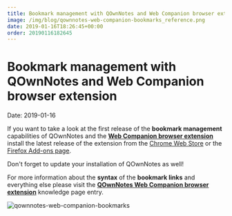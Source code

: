 ```yaml
---
title: Bookmark management with QOwnNotes and Web Companion browser extension
image: /img/blog/qownnotes-web-companion-bookmarks_reference.png
date: 2019-01-16T18:26:45+00:00
order: 20190116182645
---
```


# Bookmark management with QOwnNotes and Web Companion browser extension

<v-subheader class="blog">Date: 2019-01-16</v-subheader>

If you want to take a look at the first release of the **bookmark management** capabilities of QOwnNotes and the [**Web Companion browser extension**](https://github.com/qownnotes/web-companion/) install the latest release of the extension from the [Chrome Web Store](https://chrome.google.com/webstore/detail/qownnotes-web-companion/pkgkfnampapjbopomdpnkckbjdnpkbkp) or the [Firefox Add-ons page](https://addons.mozilla.org/firefox/addon/qownnotes-web-companion).

Don't forget to update your installation of QOwnNotes as well!

For more information about the **syntax** of the **bookmark links** and everything else please visit the **[QOwnNotes Web Companion browser extension](https://old.qownnotes.org/Knowledge-base/QOwnNotes-Web-Companion-browser-extension)** knowledge page entry.

 ![qownnotes-web-companion-bookmarks](/img/blog/qownnotes-web-companion-bookmarks_reference.png "qownnotes-web-companion-bookmarks")